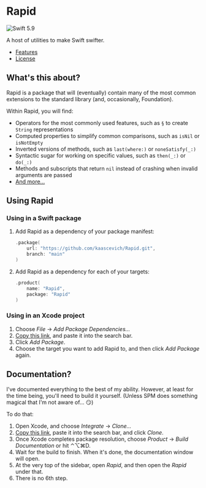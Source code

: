 # Rapid

![Swift 5.9]

[Swift 5.9]: https://img.shields.io/badge/Swift-5.9-%23f05138?logo=swift

A host of utilities to make Swift swifter.

 - [Features](/Features.md)
 - [License](/License.md)
 
## What's this about?

Rapid is a package that will (eventually) contain many of the most common extensions to the standard library (and, occasionally, Foundation).

Within Rapid, you will find:
 - Operators for the most commonly used features, such as `§` to create `String` representations
 - Computed properties to simplify common comparisons, such as `isNil` or `isNotEmpty`
 - Inverted versions of methods, such as `last(where:)` or `noneSatisfy(_:)`
 - Syntactic sugar for working on specific values, such as `then(_:)` or `do(_:)`
 - Methods and subscripts that return `nil` instead of crashing when invalid arguments are passed
 - [And more...](/Features.md)

## Using Rapid

### Using in a Swift package

 1. Add Rapid as a dependency of your package manifest:
 
    ```swift
    .package(
        url: "https://github.com/kaascevich/Rapid.git",
        branch: "main"
    )
    ```
 2. Add Rapid as a dependency for each of your targets:
 
    ```swift
    .product(
        name: "Rapid",
        package: "Rapid"
    )
    ```
    
### Using in an Xcode project

 1. Choose *File* → *Add Package Dependencies...*
 2. [Copy this link](https://github.com/kaascevich/Rapid.git), and paste it into the search bar.
 3. Click *Add Package*.
 4. Choose the target you want to add Rapid to, and then click *Add Package* again.

## Documentation?

I've documented everything to the best of my ability. However, at least for the time being, you'll need to build it yourself. (Unless SPM does something magical that I'm not aware of... 😏)

To do that:
 1. Open Xcode, and choose *Integrate* → *Clone...*
 2. [Copy this link](https://github.com/kaascevich/Rapid.git), paste it into the search bar, and click *Clone*.
 3. Once Xcode completes package resolution, choose *Product* → *Build Documentation* or hit ⌃⌥⌘D.
 4. Wait for the build to finish. When it's done, the documentation window will open.
 5. At the very top of the sidebar, open *Rapid*, and then open the *Rapid* under that.
 6. There is no 6th step.
